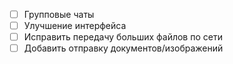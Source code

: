 - [ ] Групповые чаты
- [ ] Улучшение интерфейса 
- [ ] Исправить передачу больших файлов по сети
- [ ] Добавить отправку документов/изображений
